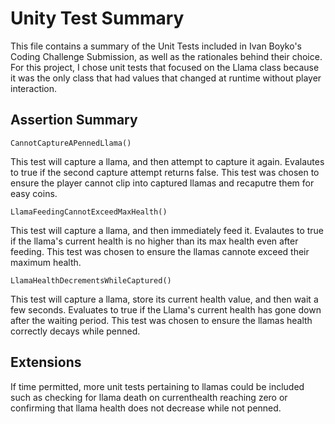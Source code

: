 # Unity Test Summary

This file contains a summary of the Unit Tests included in Ivan Boyko's Coding Challenge Submission, as well as the rationales behind their choice.
For this project, I chose unit tests that focused on the Llama class because it was the only class that had values that changed at runtime without player interaction.

## Assertion Summary

	CannotCaptureAPennedLlama()
	
This test will capture a llama, and then attempt to capture it again. Evalautes to true if the second capture attempt returns false.
This test was chosen to ensure the player cannot clip into captured llamas and recaputre them for easy coins.
	
	LlamaFeedingCannotExceedMaxHealth()
	
This test will capture a llama, and then immediately feed it. Evalautes to true if the llama's current health is no higher than its max health even after feeding.
This test was chosen to ensure the llamas cannote exceed their maximum health.
	
	LlamaHealthDecrementsWhileCaptured()
	
This test will capture a llama, store its current health value, and then wait a few seconds. Evaluates to true if the Llama's current health has gone down after the waiting period.
This test was chosen to ensure the llamas health correctly decays while penned.

## Extensions

If time permitted, more unit tests pertaining to llamas could be included such as checking for llama death on currenthealth reaching zero or confirming that llama health does not decrease while not penned.